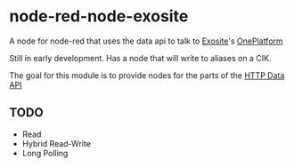 # node-red-node-exosite
A node for node-red that uses the data api to talk to [Exosite][]'s [OnePlatform][]

Still in early development.  Has a node that will write to aliases on a CIK.

The goal for this module is to provide nodes for the parts of the [HTTP Data API][]

## TODO
- Read
- Hybrid Read-Write
- Long Polling


[Exosite]:http://exosite.com/
[OnePlatform]: http://docs.exosite.com
[HTTP Data API]:http://docs.exosite.com/data/
